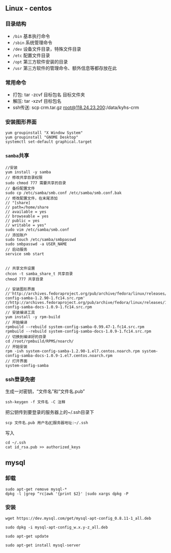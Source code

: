 ## Linux - centos

### 目录结构
- `/bin` 基本执行命令
- `/sbin` 系统管理命令
- `/dev` 设备文件目录，特殊文件目录
- `/etc` 配置文件目录
- `/opt` 第三方软件安装的目录
- `/usr` 第三方软件的管理命令、额外信息等都存放在此


### 常用命令
- 打包: tar -zcvf 目标包名 目标文件夹
- 解压: tar -xzvf 目标包名
- ssh传送: scp crm.tar.gz root@118.24.23.200:/data/kyhs-crm

### 安装图形界面
```
yum groupinstall "X Window System"
yum groupinstall "GNOME Desktop"
systemctl set-default graphical.target
```

### `samba`共享
```
//安装
yum install -y samba
// 修改共享目录权限
sudo chmod 777 需要共享的目录
// 备份配置文件
sudo cp /etc/samba/smb.conf /etc/samba/smb.conf.bak
// 修改配置文件，在末尾添加
// "[share]
// path=/home/share
// available = yes
// browseable = yes
// public = yes
// writable = yes"
sudo vim /etc/samba/smb.conf
// 添加账户
sudo touch /etc/samba/smbpasswd
sudo smbpasswd -a USER_NAME
// 启动服务
service smb start


// 共享文件设置
chcon -t samba_share_t 共享目录
chmod 777 共享目录

// 安装图形界面
//'http://archives.fedoraproject.org/pub/archive/fedora/linux/releases/14/Everything/source/SRPMS/system-config-samba-1.2.90-1.fc14.src.rpm'
//http://archives.fedoraproject.org/pub/archive/fedora/linux/releases/14/Everything/source/SRPMS/system-config-samba-docs-1.0.9-1.fc14.src.rpm
// 安装编译工具
yum install -y rpm-build
// 开始编译
rpmbuild --rebuild system-config-samba-0.99.47-1.fc14.src.rpm 
rpmbuild --rebuild system-config-samba-docs-1.0.9-1.fc14.src.rpm
// 切换到编译好的目录
cd /root/rpmbuild/RPMS/noarch/
// 开始安装
rpm -ivh system-config-samba-1.2.90-1.el7.centos.noarch.rpm system-config-samba-docs-1.0.9-1.el7.centos.noarch.rpm
// 打开界面
system-config-samba
```

### ssh登录免密
生成一对密钥，“文件名”和“文件名.pub”
```
ssh-keygen -f 文件名 -C 注释
```
把公钥传到要登录的服务器上的~/.ssh目录下
```
scp 文件名.pub 用户名@服务器地址:~/.ssh
```
写入
```
cd ~/.ssh
cat id_rsa.pub >> authorized_keys
```

## mysql
### 卸载
```
sudo apt-get remove mysql-*
dpkg -l |grep ^rc|awk '{print $2}' |sudo xargs dpkg -P
```

### 安装
```
wget https://dev.mysql.com/get/mysql-apt-config_0.8.11-1_all.deb

sudo dpkg -i mysql-apt-config_w.x.y-z_all.deb

sudo apt-get update

sudo apt-get install mysql-server
```